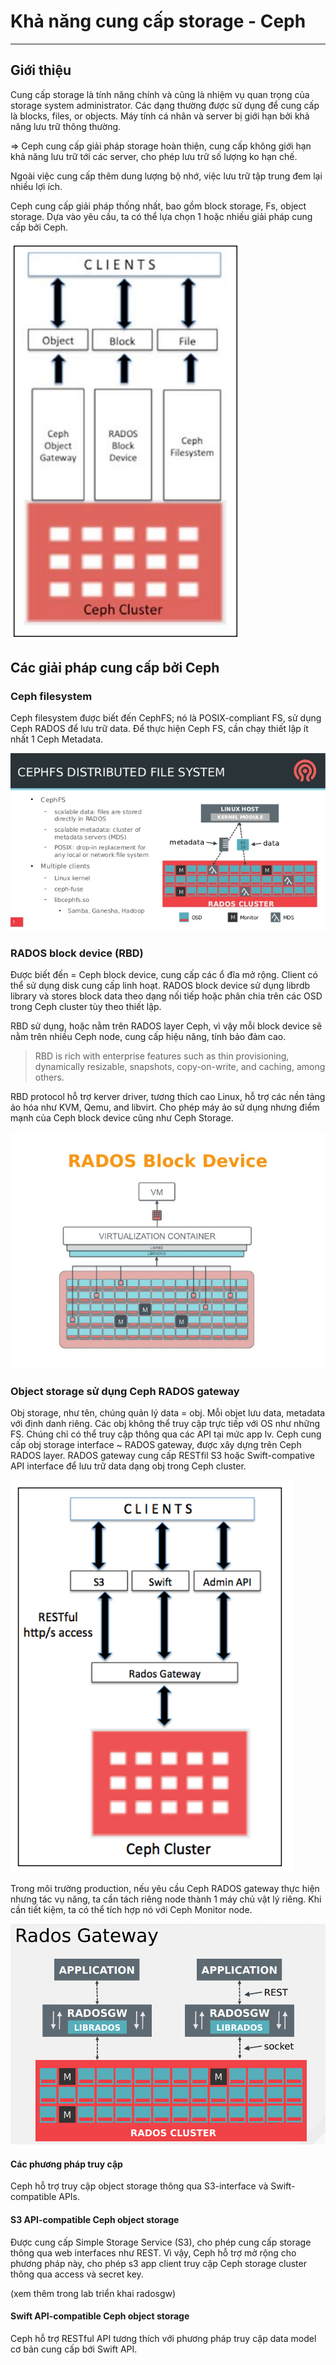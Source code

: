 # Khả năng cung cấp storage - Ceph
---
## Giới thiệu
Cung cấp storage là tính năng chính và cũng là nhiệm vụ quan trọng của storage system administrator. Các dạng thường được sử dụng để cung cấp là blocks, files, or objects. Máy tính cá nhân và server bị giới hạn bởi khả năng lưu trữ thông thường.

=> Ceph cung cấp giải pháp storage hoàn thiện, cung cấp không giới hạn khả năng lưu trữ tới các server, cho phép lưu trữ số lượng ko hạn chế.

Ngoài việc cung cấp thêm dung lượng bộ nhớ, việc lưu trữ tập trung đem lại nhiều lợi ích.

Ceph cung cấp giải pháp thống nhất, bao gồm block storage, Fs, object storage. Dựa vào yêu cầu, ta có thể lựa chọn 1 hoặc nhiều giải pháp cung cấp bởi Ceph.

![](PIC/ceph-provi-1.png)

## Các giải pháp cung cấp bởi Ceph
### Ceph filesystem
Ceph filesystem được biết đến CephFS; nó là POSIX-compliant FS, sử dụng Ceph RADOS để lưu trữ data. Để thực hiện Ceph FS,  cần chạy thiết lập ít nhất 1 Ceph Metadata.

![](PIC/ceph-provi-3.jpg)

### RADOS block device (RBD)
Được biết đến = Ceph block device, cung cấp các ổ đĩa mở rộng. Client có thể sử dụng disk cung cấp linh hoạt. RADOS block device sử dụng librdb library và stores block data theo dạng nối tiếp hoặc phân chia trên các OSD trong Ceph cluster tùy theo thiết lập.

RBD sử dụng, hoặc nằm trên RADOS layer Ceph, vì vậy mỗi block device sẽ nằm trên nhiều Ceph node, cung cấp hiệu năng, tính bảo đảm cao.

> RBD is rich with enterprise features such as thin provisioning, dynamically resizable, snapshots, copy-on-write, and caching, among others.

RBD protocol hỗ trợ kerver driver, tương thích cao Linux, hỗ trợ các nền tảng ảo hóa như KVM, Qemu, and libvirt. Cho phép máy ảo sử dụng nhưng điểm mạnh của Ceph block device cũng như Ceph Storage.

![](PIC/ceph-provi-4.jpg)

### Object storage sử dụng Ceph RADOS gateway
Obj storage, như tên, chúng quản lý data = obj. Mỗi objet lưu data, metadata với định danh riêng. Các obj không thể truy cập trực tiếp với OS như những FS. Chúng chỉ có thể truy cập thông qua các API tại mức app lv. Ceph cung cấp obj storage interface ~ RADOS gateway, được xây dựng trên Ceph RADOS layer. RADOS gateway cung cấp RESTfil S3 hoặc Swift-compative API interface để lưu trữ data dạng obj trong Ceph cluster.

![](PIC/ceph-provi-2.png)

Trong môi trường production, nếu yêu cầu Ceph RADOS gateway thực hiện nhưng tác vụ năng, ta cần tách riêng node thành 1 máy chủ vật lý riêng. Khi cần tiết kiệm, ta có thể tích hợp nó với Ceph Monitor node.

![](PIC/ceph-provi-radosgw.png)

#### Các phương pháp truy cập
Ceph hỗ trợ truy cập object storage thông qua  S3-interface và Swift-compatible APIs.

#### S3 API-compatible Ceph object storage
Được cung cấp Simple Storage Service (S3), cho phép cung cấp storage thông qua web interfaces như REST. Vì vậy, Ceph hỗ trợ mở rộng cho phương pháp này, cho phép s3 app client truy cập Ceph storage cluster thông qua access và secret key.

(xem thêm trong lab triển khai radosgw)

#### Swift API-compatible Ceph object storage
Ceph hỗ trợ RESTful API tương thích với phương pháp truy cập data model cơ bản cung cấp bới Swift API.

